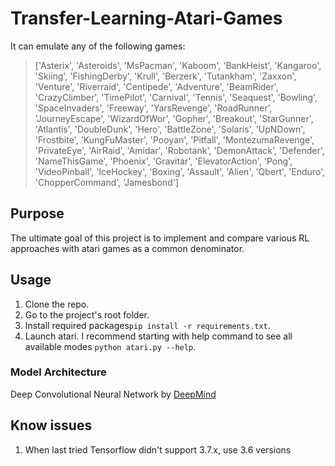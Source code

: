 # Transfer-Learning-Atari-Games

It can emulate any of the following games:
	
> ['Asterix', 'Asteroids',
> 'MsPacman', 'Kaboom', 'BankHeist', 'Kangaroo',
> 'Skiing', 'FishingDerby', 'Krull', 'Berzerk',
> 'Tutankham', 'Zaxxon', 'Venture', 'Riverraid',
> 'Centipede', 'Adventure', 'BeamRider', 'CrazyClimber',
> 'TimePilot', 'Carnival', 'Tennis', 'Seaquest',
> 'Bowling', 'SpaceInvaders', 'Freeway', 'YarsRevenge',
> 'RoadRunner', 'JourneyEscape', 'WizardOfWor',
> 'Gopher', 'Breakout', 'StarGunner', 'Atlantis',
> 'DoubleDunk', 'Hero', 'BattleZone', 'Solaris',
> 'UpNDown', 'Frostbite', 'KungFuMaster', 'Pooyan',
> 'Pitfall', 'MontezumaRevenge', 'PrivateEye',
> 'AirRaid', 'Amidar', 'Robotank', 'DemonAttack',
> 'Defender', 'NameThisGame', 'Phoenix', 'Gravitar',
> 'ElevatorAction', 'Pong', 'VideoPinball', 'IceHockey',
> 'Boxing', 'Assault', 'Alien', 'Qbert', 'Enduro',
> 'ChopperCommand', 'Jamesbond']

## Purpose
The ultimate goal of this project is to implement and compare various RL approaches with atari games as a common denominator.

## Usage

1. Clone the repo.
2. Go to the project's root folder.
3. Install required packages`pip install -r requirements.txt`.
4. Launch atari. I recommend starting with help command to see all available modes `python atari.py --help`.


### Model Architecture
Deep Convolutional Neural Network by [DeepMind](https://www.cs.toronto.edu/~vmnih/docs/dqn.pdf)

## Know issues
1. When last tried Tensorflow didn't support 3.7.x, use 3.6 versions
